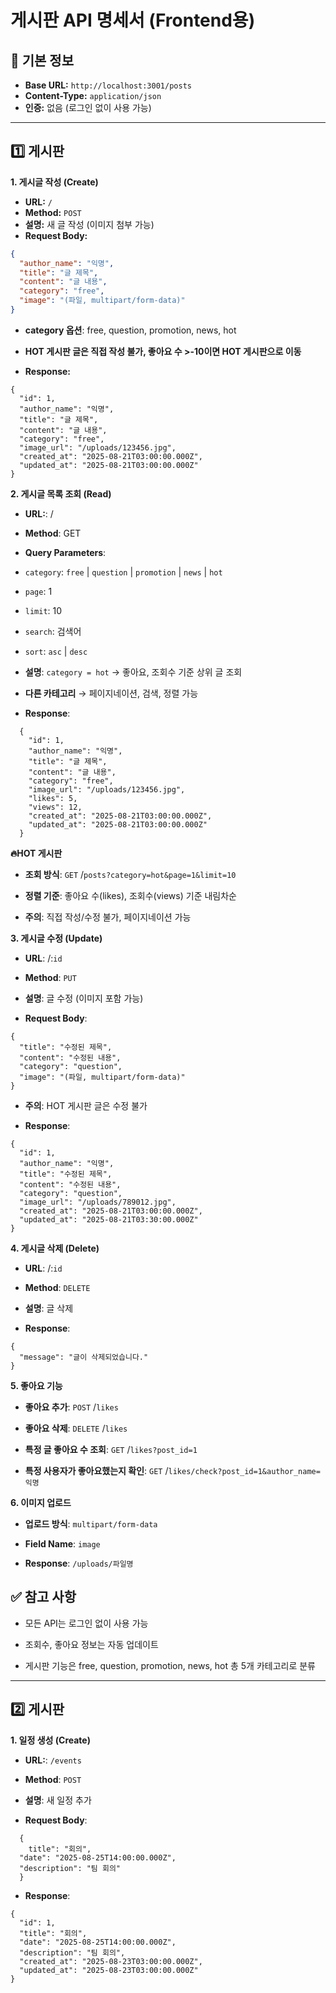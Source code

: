 # 게시판 API 명세서 (Frontend용)

## 📌 기본 정보
- **Base URL:** `http://localhost:3001/posts`
- **Content-Type:** `application/json`
- **인증:** 없음 (로그인 없이 사용 가능)

---
## 1️⃣ 게시판

**1. 게시글 작성 (Create)**

- **URL:** `/`
- **Method:** `POST`
- **설명:** 새 글 작성 (이미지 첨부 가능)
- **Request Body:**
```json
{
  "author_name": "익명",
  "title": "글 제목",
  "content": "글 내용",
  "category": "free", 
  "image": "(파일, multipart/form-data)"
}
```
- **category 옵션**: free, question, promotion, news, hot

- **HOT 게시판 글은 직접 작성 불가, 좋아요 수 >-10이면 HOT 게시판으로 이동**



- **Response:**
```
{
  "id": 1,
  "author_name": "익명",
  "title": "글 제목",
  "content": "글 내용",
  "category": "free",
  "image_url": "/uploads/123456.jpg",
  "created_at": "2025-08-21T03:00:00.000Z",
  "updated_at": "2025-08-21T03:00:00.000Z"
}
```
**2. 게시글 목록 조회 (Read)**

- **URL:**: /

- **Method**: GET

- **Query Parameters**:

- `category`: `free` | `question` | `promotion` | `news` | `hot`
- `page`: 1
- `limit`: 10
- `search`: 검색어
- `sort`: `asc` | `desc`

- **설명**: `category = hot` → 좋아요, 조회수 기준 상위 글 조회

- **다른 카테고리** → 페이지네이션, 검색, 정렬 가능


- **Response**:
```
  {
    "id": 1,
    "author_name": "익명",
    "title": "글 제목",
    "content": "글 내용",
    "category": "free",
    "image_url": "/uploads/123456.jpg",
    "likes": 5,
    "views": 12,
    "created_at": "2025-08-21T03:00:00.000Z",
    "updated_at": "2025-08-21T03:00:00.000Z"
  }
```
**🔥​HOT 게시판**
- **조회 방식**: `GET` /`posts?category=hot&page=1&limit=10`

- **정렬 기준**: 좋아요 수(likes), 조회수(views) 기준 내림차순

- **주의**: 직접 작성/수정 불가, 페이지네이션 가능


**3. 게시글 수정 (Update)**

- **URL**: /:`id`

- **Method**: `PUT`

- **설명**: 글 수정 (이미지 포함 가능)


- **Request Body**:
```
{
  "title": "수정된 제목",
  "content": "수정된 내용",
  "category": "question",
  "image": "(파일, multipart/form-data)"
}
```
- **주의**: HOT 게시판 글은 수정 불가


- **Response**:
```
{
  "id": 1,
  "author_name": "익명",
  "title": "수정된 제목",
  "content": "수정된 내용",
  "category": "question",
  "image_url": "/uploads/789012.jpg",
  "created_at": "2025-08-21T03:00:00.000Z",
  "updated_at": "2025-08-21T03:30:00.000Z"
}
```
**4. 게시글 삭제 (Delete)**

- **URL**: /:`id`

- **Method**: `DELETE`

- **설명**: 글 삭제


- **Response**:
```
{
  "message": "글이 삭제되었습니다."
}
```
**5. 좋아요 기능**

- **좋아요 추가**: `POST` /`likes`

- **좋아요 삭제**: `DELETE` /`likes`

- **특정 글 좋아요 수 조회**: `GET` /`likes?post_id=1`

- **특정 사용자가 좋아요했는지 확인**: `GET` /`likes/check?post_id=1&author_name=익명`

**6. 이미지 업로드**

- **업로드 방식**: `multipart/form-data`

- **Field Name**: `image`

- **Response**: `/uploads/파일명`

## ✅ 참고 사항
- 모든 API는 로그인 없이 사용 가능

- 조회수, 좋아요 정보는 자동 업데이트

- 게시판 기능은 free, question, promotion, news, hot 총 5개 카테고리로 분류

---

## 2️⃣ 게시판
**1. 일정 생성 (Create)**

- **URL:**: `/events`

- **Method**: `POST`

- **설명**: 새 일정 추가

- **Request Body**:
```
  {
    title": "회의",
  "date": "2025-08-25T14:00:00.000Z",
  "description": "팀 회의"
  }
```
- **Response**:
```
{
  "id": 1,
  "title": "회의",
  "date": "2025-08-25T14:00:00.000Z",
  "description": "팀 회의",
  "created_at": "2025-08-23T03:00:00.000Z",
  "updated_at": "2025-08-23T03:00:00.000Z"
}
```